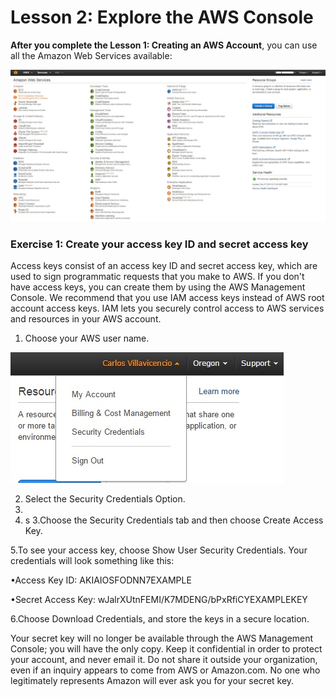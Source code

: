 # Lesson 2: Explore the AWS Console

**After you complete the Lesson 1: Creating an AWS Account**, you can use all the Amazon Web Services available:

![](9.jpg)



### **Exercise 1: Create your access key ID and secret access key**


Access keys consist of an access key ID and secret access key, which are used to sign programmatic requests that you make to AWS. If you don't have access keys, you can create them by using the AWS Management Console. We recommend that you use IAM access keys instead of AWS root account access keys. IAM lets you securely control access to AWS services and resources in your AWS account.


1. Choose your AWS user name.

![](10.jpg)

2. Select the Security Credentials Option.
3. 
3. s
3.Choose the Security Credentials tab and then choose Create Access Key.


5.To see your access key, choose Show User Security Credentials. Your credentials will look something like this: 


•Access Key ID: AKIAIOSFODNN7EXAMPLE


•Secret Access Key: wJalrXUtnFEMI/K7MDENG/bPxRfiCYEXAMPLEKEY



6.Choose Download Credentials, and store the keys in a secure location. 

Your secret key will no longer be available through the AWS Management Console; you will have the only copy. Keep it confidential in order to protect your account, and never email it. Do not share it outside your organization, even if an inquiry appears to come from AWS or Amazon.com. No one who legitimately represents Amazon will ever ask you for your secret key. 

